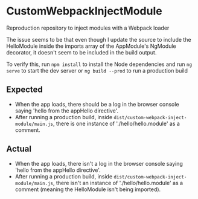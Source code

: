 # CustomWebpackInjectModule

Reproduction repository to inject modules with a Webpack loader

The issue seems to be that even though I update the source to include the HelloModule inside the imports array of the AppModule's NgModule decorator, it doesn't seem to be included in the build output.

To verify this, run `npm install` to install the Node dependencies and run `ng serve` to start the dev server or `ng build --prod` to run a production build

## Expected

* When the app loads, there should be a log in the browser console saying 'hello from the appHello directive'.
* After running a production build, inside `dist/custom-webpack-inject-module/main.js`, there is one instance of './hello/hello.module' as a comment.

## Actual

* When the app loads, there isn't a log in the browser console saying 'hello from the appHello directive'.
* After running a production build, inside `dist/custom-webpack-inject-module/main.js`, there isn't an instance of './hello/hello.module' as a comment (meaning the HelloModule isn't being imported).
